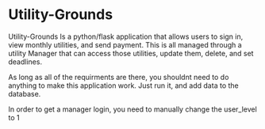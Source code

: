 # Utility-Grounds
Utility-Grounds Is a python/flask application that allows users to sign in, view monthly utilities, and send payment. This is all managed through a utility Manager that can access those utilities, update them, delete, and set deadlines.

As long as all of the requirments are there, you shouldnt need to do anything to make this application work. Just run it, and add data to the database.

In order to get a manager login, you need to manually change the user_level to 1
